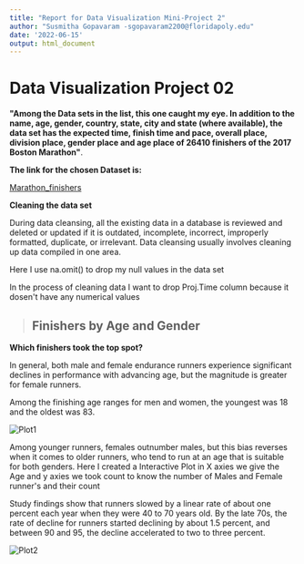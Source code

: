```yaml
---
title: "Report for Data Visualization Mini-Project 2"
author: "Susmitha Gopavaram -sgopavaram2200@floridapoly.edu"
date: '2022-06-15'
output: html_document
---
```



# Data Visualization Project 02

**"Among the Data sets in the list, this one caught my eye. In addition to the name, age, gender, country, state, city and state (where available), the data set has the expected time, finish time and pace, overall place, division place, gender place and age place of 26410 finishers of the 2017 Boston Marathon"**.

**The link for the chosen Dataset is:**

[Marathon_finishers](https://github.com/susmithareddy-1996/dataviz_final_project/blob/main/data/marathon_results_2017.csv)

**Cleaning the data set**

During data cleansing, all the existing data in a database is reviewed and deleted or updated if it is outdated, incomplete, incorrect, improperly formatted, duplicate, or irrelevant. Data cleansing usually involves cleaning up data compiled in one area.

Here I use na.omit() to drop my null values in the data set

In the process of cleaning data I want to drop Proj.Time column because it dosen't have any numerical values 

> ## **Finishers by Age and Gender**
 
 **Which finishers took the top spot?**

In general, both male and female endurance runners experience significant declines in performance with advancing age, but the magnitude is greater for female runners.

Among the finishing age ranges for men and women, the youngest was 18 and the oldest was 83.

![Plot1](https://github.com/susmithareddy-1996/dataviz_final_project/blob/main/figures/plot1)

Among younger runners, females outnumber males, but this bias reverses when it comes to older runners, who tend to run at an age that is suitable for both genders. Here I created a Interactive Plot in X axies we give the Age and y axies we took count to know the number of Males and Female runner's and their count

Study findings show that runners slowed by a linear rate of about one percent each year when they were 40 to 70 years old. By the late 70s, the rate of decline for runners started declining by about 1.5 percent, and between 90 and 95, the decline accelerated to two to three percent.

![Plot2](https://github.com/susmithareddy-1996/dataviz_final_project/blob/main/figures/plot2)
